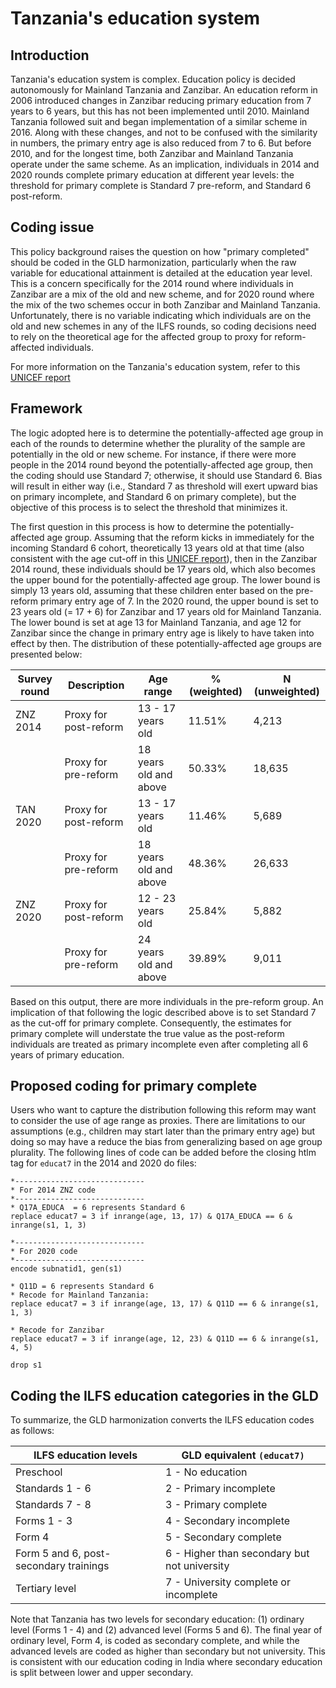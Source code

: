 # Tanzania's education system

## Introduction

Tanzania's education system is complex. Education policy is decided autonomously for Mainland Tanzania and Zanzibar. An education reform in 2006 introduced changes in Zanzibar reducing primary education from 7 years to 6 years, but this has not been implemented until 2010. Mainland Tanzania followed suit and began implementation of a similar scheme in 2016. Along with these changes, and not to be confused with the similarity in numbers, the primary entry age is also reduced from 7 to 6. But before 2010, and for the longest time, both Zanzibar and Mainland Tanzania operate under the same scheme. As an implication, individuals in 2014 and 2020 rounds complete primary education at different year levels: the threshold for primary complete is Standard 7 pre-reform, and Standard 6 post-reform. 

## Coding issue

This policy background raises the question on how "primary completed" should be coded in the GLD harmonization, particularly when the raw variable for educational attainment is detailed at the education year level. This is a concern specifically for the 2014 round where individuals in Zanzibar are a mix of the old and new scheme, and for 2020 round where the mix of the two schemes occur in both Zanzibar and Mainland Tanzania. Unfortunately, there is no variable indicating which individuals are on the old and new schemes in any of the ILFS rounds, so coding decisions need to rely on the theoretical age for the affected group to proxy for reform-affected individuals. 

For more information on the Tanzania's education system, refer to this [UNICEF report](Utilities/Tanzania-2018-Global-Initiative-Out-of-School-Children-Country-Report.pdf)

## Framework
The logic adopted here is to determine the potentially-affected age group in each of the rounds to determine whether the plurality of the sample are potentially in the old or new scheme. For instance, if there were more people in the 2014 round beyond the potentially-affected age group, then the coding should use Standard 7; otherwise, it should use Standard 6. Bias will result in either way (i.e., Standard 7 as threshold will exert upward bias on primary incomplete, and Standard 6 on primary complete), but the objective of this process is to select the threshold that minimizes it. 

The first question in this process is how to determine the potentially-affected age group. Assuming that the reform kicks in immediately for the incoming Standard 6 cohort, theoretically 13 years old at that time (also consistent with the age cut-off in this [UNICEF report](Utilities/Tanzania-2018-Global-Initiative-Out-of-School-Children-Country-Report.pdf)), then in the Zanzibar 2014 round, these individuals should be 17 years old, which also becomes the upper bound for the potentially-affected age group. The lower bound is simply 13 years old, assuming that these children enter based on the pre-reform primary entry age of 7. In the 2020 round, the upper bound is set to 23 years old (= 17 + 6) for Zanzibar and 17 years old for Mainland Tanzania. The lower bound is set at age 13 for Mainland Tanzania, and age 12 for Zanzibar since the change in primary entry age is likely to have taken into effect by then. The distribution of these potentially-affected age groups are presented below:

| **Survey   round** | **Description**       | **Age range**            | **% (weighted)** | **N (unweighted)** |
|--------------------|-----------------------|--------------------------|------------------|--------------------|
|     ZNZ   2014     | Proxy for post-reform | 13 - 17 years old        |      11.51%      |        4,213       |
|                    | Proxy for pre-reform  | 18 years old and   above |      50.33%      |       18,635       |
|     TAN   2020     | Proxy for post-reform | 13 - 17 years old        |      11.46%      |        5,689       |
|                    | Proxy for pre-reform  | 18 years old and   above |      48.36%      |       26,633       |
|     ZNZ   2020     | Proxy for post-reform | 12 - 23 years old        |      25.84%      |        5,882       |
|                    | Proxy for pre-reform  | 24 years old and   above |      39.89%      |        9,011       |

Based on this output, there are more individuals in the pre-reform group. An implication of that following the logic described above is to set Standard 7 as the cut-off for primary complete. Consequently, the estimates for primary complete will understate the true value as the post-reform individuals are treated as primary incomplete even after completing all 6 years of primary education. 

## Proposed coding for primary complete

Users who want to capture the distribution following this reform may want to consider the use of age range as proxies. There are limitations to our assumptions (e.g., children may start later than the primary entry age) but doing so may have a reduce the bias from generalizing based on age group plurality. The following lines of code can be added before the closing htlm tag for ```educat7``` in the 2014 and 2020 do files:

```
*-----------------------------
* For 2014 ZNZ code
*-----------------------------
* Q17A_EDUCA  = 6 represents Standard 6
replace educat7 = 3 if inrange(age, 13, 17) & Q17A_EDUCA == 6 & inrange(s1, 1, 3)
```
```
*-----------------------------
* For 2020 code
*-----------------------------
encode subnatid1, gen(s1)

* Q11D = 6 represents Standard 6
* Recode for Mainland Tanzania: 
replace educat7 = 3 if inrange(age, 13, 17) & Q11D == 6 & inrange(s1, 1, 3)

* Recode for Zanzibar
replace educat7 = 3 if inrange(age, 12, 23) & Q11D == 6 & inrange(s1, 4, 5)

drop s1
```
## Coding the ILFS education categories in the GLD

To summarize, the GLD harmonization converts the ILFS education codes as follows:

| **ILFS education levels**                | **GLD equivalent ```(educat7)```**                 |
|------------------------------------------|----------------------------------------------|
| Preschool                                | 1 - No education                             |
| Standards 1 - 6                          | 2 - Primary incomplete                       |
| Standards 7 - 8                          | 3 - Primary complete                         |
| Forms 1 - 3                              | 4 - Secondary incomplete                     |
| Form 4                                   | 5 - Secondary complete                       |
| Form 5   and 6, post-secondary trainings | 6 - Higher than secondary but not university |
| Tertiary level                           | 7 - University complete or incomplete        |

Note that Tanzania has two levels for secondary education: (1) ordinary level (Forms 1 - 4) and (2) advanced level (Forms 5 and 6). The final year of ordinary level, Form 4, is coded as secondary complete, and while the advanced levels are coded as higher than secondary but not university. This is consistent with our education coding in India where secondary education is split between lower and upper secondary. 
